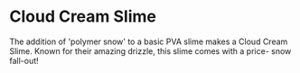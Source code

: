 # Cloud Cream Slime

The addition of 'polymer snow' to a basic PVA slime makes a Cloud Cream Slime. Known for their amazing drizzle, this slime comes with a price- snow fall-out!
